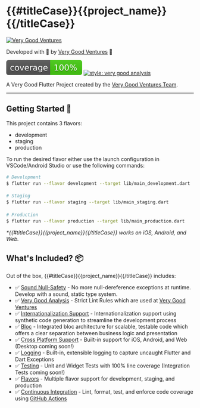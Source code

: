 # {{#titleCase}}{{project_name}}{{/titleCase}}

[![Very Good Ventures][logo]](very_good_ventures_link)

Developed with 💙 by [Very Good Ventures](very_good_ventures_link) 🦄

![coverage][coverage_badge]
[![style: very good analysis][very_good_analysis_badge]][very_good_analysis_link]

A Very Good Flutter Project created by the [Very Good Ventures Team][very_good_ventures_link].

---

## Getting Started 🚀

This project contains 3 flavors:

- development
- staging
- production

To run the desired flavor either use the launch configuration in VSCode/Android Studio or use the following commands:

```sh
# Development
$ flutter run --flavor development --target lib/main_development.dart

# Staging
$ flutter run --flavor staging --target lib/main_staging.dart

# Production
$ flutter run --flavor production --target lib/main_production.dart
```

_\*{{#titleCase}}{{project_name}}{{/titleCase}} works on iOS, Android, and Web._

## What's Included? 📦

Out of the box, {{#titleCase}}{{project_name}}{{/titleCase}} includes:

- ✅ [Sound Null-Safety][null_safety_link] - No more null-dereference exceptions at runtime. Develop with a sound, static type system.
- ✅ [Very Good Analysis][very_good_analysis_link] - Strict Lint Rules which are used at [Very Good Ventures][very_good_ventures_link]
- ✅ [Internationalization Support][internationalization_link] - Internationalization support using synthetic code generation to streamline the development process
- ✅ [Bloc][bloc_link] - Integrated bloc architecture for scalable, testable code which offers a clear separation between business logic and presentation
- ✅ [Cross Platform Support][flutter_cross_platform_link] - Built-in support for iOS, Android, and Web (Desktop coming soon!)
- ✅ [Logging][logging_link] - Built-in, extensible logging to capture uncaught Flutter and Dart Exceptions
- ✅ [Testing][testing_link] - Unit and Widget Tests with 100% line coverage (Integration Tests coming soon!)
- ✅ [Flavors][flutter_flavors_link] - Multiple flavor support for development, staging, and production
- ✅ [Continuous Integration][github_actions_link] - Lint, format, test, and enforce code coverage using [GitHub Actions][github_actions_link]

[bloc_link]: https://bloclibrary.dev
[coverage_badge]: coverage_badge.svg
[flutter_cross_platform_link]: https://flutter.dev/docs/development/tools/sdk/release-notes/supported-platforms
[flutter_flavors_link]: https://flutter.dev/docs/deployment/flavors
[github_actions_link]: https://github.com/features/actions
[internationalization_link]: https://flutter.dev/docs/development/accessibility-and-localization/internationalization
[logo]: https://raw.githubusercontent.com/VeryGoodOpenSource/very_good_analysis/main/assets/vgv_logo.png
[logging_link]: https://api.flutter.dev/flutter/dart-developer/log.html
[null_safety_link]: https://flutter.dev/docs/null-safety
[testing_link]: https://flutter.dev/docs/testing
[very_good_analysis_badge]: https://img.shields.io/badge/style-very_good_analysis-B22C89.svg
[very_good_analysis_link]: https://pub.dev/packages/very_good_analysis
[very_good_ventures_link]: https://verygood.ventures
